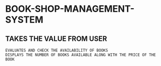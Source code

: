 # BOOK-SHOP-MANAGEMENT-SYSTEM


## 	TAKES THE VALUE FROM USER
	EVALUATES AND CHECK THE AVAILABILITY OF BOOKS
	DISPLAYS THE NUMBER OF BOOKS AVAILABLE ALONG WITH THE PRICE OF THE BOOK

